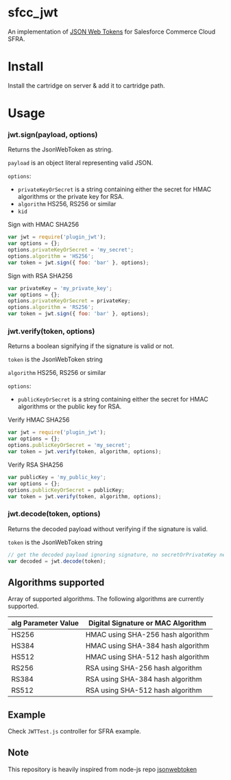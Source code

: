# sfcc_jwt
An implementation of [JSON Web Tokens](https://tools.ietf.org/html/rfc7519) for Salesforce Commerce Cloud SFRA.

# Install
Install the cartridge on server & add it to cartridge path.

# Usage

### jwt.sign(payload, options)

Returns the JsonWebToken as string.

`payload` is an object literal representing valid JSON.

`options`:

* `privateKeyOrSecret` is a string containing either the secret for HMAC algorithms or the private key for RSA.
* `algorithm` HS256, RS256 or similar
* `kid`

Sign with HMAC SHA256

```js
var jwt = require('plugin_jwt');
var options = {};
options.privateKeyOrSecret = 'my_secret';
options.algorithm = 'HS256';
var token = jwt.sign({ foo: 'bar' }, options);
```

Sign with RSA SHA256
```js
var privateKey = 'my_private_key';
var options = {};
options.privateKeyOrSecret = privateKey;
options.algorithm = 'RS256';
var token = jwt.sign({ foo: 'bar' }, options);
```

### jwt.verify(token, options)

Returns a boolean signifying if the signature is valid or not.

`token` is the JsonWebToken string

`algorithm` HS256, RS256 or similar

`options`:

* `publicKeyOrSecret` is a string containing either the secret for HMAC algorithms or the public key for RSA.

Verify HMAC SHA256

```js
var jwt = require('plugin_jwt');
var options = {};
options.publicKeyOrSecret = 'my_secret';
var token = jwt.verify(token, algorithm, options);
```

Verify RSA SHA256
```js
var publicKey = 'my_public_key';
var options = {};
options.publicKeyOrSecret = publicKey;
var token = jwt.verify(token, algorithm, options);
```

### jwt.decode(token, options)

Returns the decoded payload without verifying if the signature is valid.

`token` is the JsonWebToken string

```js
// get the decoded payload ignoring signature, no secretOrPrivateKey needed
var decoded = jwt.decode(token);
```

## Algorithms supported

Array of supported algorithms. The following algorithms are currently supported.

alg Parameter Value | Digital Signature or MAC Algorithm
----------------|----------------------------
HS256 | HMAC using SHA-256 hash algorithm
HS384 | HMAC using SHA-384 hash algorithm
HS512 | HMAC using SHA-512 hash algorithm
RS256 | RSA using SHA-256 hash algorithm
RS384 | RSA using SHA-384 hash algorithm
RS512 | RSA using SHA-512 hash algorithm


## Example

Check `JWTTest.js` controller for SFRA example.

## Note

This repository is heavily inspired from node-js repo [jsonwebtoken](https://github.com/auth0/node-jsonwebtoken)
